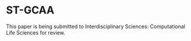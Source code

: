 # ST-GCAA
This paper is being submitted to Interdisciplinary Sciences: Computational Life Sciences for review.
